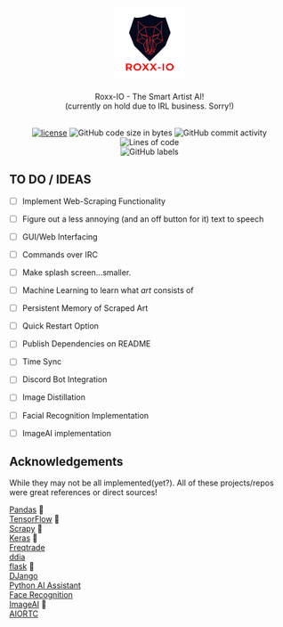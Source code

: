 <h1 align="center">
  <a href="#">
    <img src="logo2.png" alt="Logo" width="125" height="125">
  </a>
</h1>
<div align="center">
  Roxx-IO - The Smart Artist AI!
  <br/>
  (currently on hold due to IRL business. Sorry!) 
  <br/>
</div>
<div align="center">


</br>

[![license](https://img.shields.io/github/license/dec0dOS/amazing-github-template.svg?style=flat-square)](LICENSE) ![GitHub code size in bytes](https://img.shields.io/github/languages/code-size/Tatz1337/Roxxio?color=%23ff0000) ![GitHub commit activity](https://img.shields.io/github/commit-activity/w/Tatz1337/Roxxio) ![Lines of code](https://img.shields.io/tokei/lines/github/tatz1337/roxxio) <br> ![GitHub labels](https://img.shields.io/github/labels/tatz1337/Roxxio/Help%20Wanted)
</div>



  ## TO DO / IDEAS
 
- [ ] Implement Web-Scraping Functionality 
- [ ] Figure out a less annoying (and an off button for it) text to speech 
- [ ] GUI/Web Interfacing 
- [ ] Commands over IRC
- [ ] Make splash screen...smaller.
- [ ] Machine Learning to learn what *art* consists of 
- [ ] Persistent Memory of Scraped Art
- [ ] Quick Restart Option
- [ ] Publish Dependencies on README
- [ ] Time Sync 
- [ ] Discord Bot Integration 
- [ ] Image Distillation 
- [ ] Facial Recognition Implementation
- [ ] ImageAI implementation 


## Acknowledgements

While they may not be all implemented(yet?). All of these projects/repos were great references or direct sources!

[Pandas](https://github.com/pandas-dev/pandas) :sparkling_heart:<br>
[TensorFlow](https://github.com/tensorflow/tensorflow) :sparkling_heart:<br>
[Scrapy](https://github.com/scrapy/scrapy) :sparkling_heart:<br>
[Keras](https://github.com/keras-team/keras) :sparkling_heart:<br>
[Freqtrade](https://github.com/freqtrade/freqtrade) <br>
[ddia](https://github.com/Vonng/ddia) <br>
[flask](https://github.com/pallets/flask) :sparkling_heart:<br>
[DJango](https://github.com/vitalik/django-ninja) <br>
[Python AI Assistant](https://github.com/ggeop/Python-ai-assistant) <br>
[Face Recognition](https://github.com/ageitgey/face_recognition) <br>
[ImageAI](https://github.com/OlafenwaMoses/ImageAI) :sparkling_heart:<br>
[AIORTC](https://github.com/aiortc/aiortc) <br>
